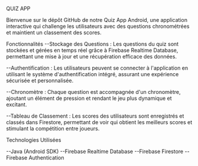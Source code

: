 QUIZ APP

Bienvenue sur le dépôt GitHub de notre Quiz App Android, une application interactive qui challenge les utilisateurs avec des questions chronométrées et maintient un classement des scores.

Fonctionnalités
--Stockage des Questions : Les questions du quiz sont stockées et gérées en temps réel grâce à Firebase Realtime Database, permettant une mise à jour et une récupération efficace des données.

--Authentification : Les utilisateurs peuvent se connecter à l'application en utilisant le système d'authentification intégré, assurant une expérience sécurisée et personnalisée.

--Chronomètre : Chaque question est accompagnée d'un chronomètre, ajoutant un élément de pression et rendant le jeu plus dynamique et excitant.

--Tableau de Classement : Les scores des utilisateurs sont enregistrés et classés dans Firestore, permettant de voir qui obtient les meilleurs scores et stimulant la compétition entre joueurs.

Technologies Utilisées

--Java (Android SDK)
--Firebase Realtime Database
--Firebase Firestore
--Firebase Authentication
